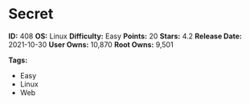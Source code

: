 # Secret

**ID:** 408
**OS:** Linux
**Difficulty:** Easy
**Points:** 20
**Stars:** 4.2
**Release Date:** 2021-10-30
**User Owns:** 10,870
**Root Owns:** 9,501

**Tags:**
- Easy
- Linux
- Web

